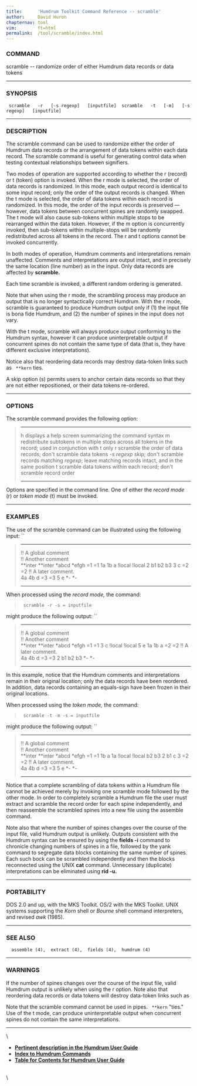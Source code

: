 ```yaml
---
title:		'Humdrum Toolkit Command Reference -- scramble'
author:		David Huron
chapternav:	tool
vim:		ft=html
permalink:	/tool/scramble/index.html
---
```


### COMMAND

<span class="tool">scramble</span> -- randomize order of either Humdrum data records or data
tokens

------------------------------------------------------------------------

### SYNOPSIS

` scramble   -r   [-s regexp]   [inputfile]  scramble   -t   [-m]   [-s regexp]   [inputfile]`

------------------------------------------------------------------------

### DESCRIPTION

The <span class="tool">scramble</span> command can be used to randomize either the order of
Humdrum data records or the arrangement of data tokens within each data
record. The <span class="tool">scramble</span> command is useful for generating control data
when testing contextual relationships between signifiers.

Two modes of operation are supported according to whether the <span class="option">r</span>
(record) or <span class="option">t</span> (token) option is invoked. When the <span class="option">r</span> mode is
selected, the order of data records is randomized. In this mode, each
output record is identical to some input record; only the order of the
output records is changed. When the <span class="option">t</span> mode is selected, the order
of data tokens within each record is randomized. In this mode, the order
of the input records is preserved &mdash; however, data tokens between
concurrent spines are randomly swapped. The <span class="option">t</span> mode will also cause
sub-tokens within multiple stops to be rearranged within the data token.
However, if the <span class="option">m</span> option is concurrently invoked, then sub-tokens
within multiple-stops will be randomly redistributed across all tokens
in the record. The <span class="option">r</span> and <span class="option">t</span> options cannot be invoked
concurrently.

In both modes of operation, Humdrum comments and interpretations remain
unaffected. Comments and interpretations are output intact, and in
precisely the same location (line number) as in the input. Only data
records are affected by **scramble.**

Each time <span class="tool">scramble</span> is invoked, a different random ordering is
generated.

Note that when using the <span class="option">r</span> mode, the scrambling process may produce
an output that is no longer syntactically correct Humdrum. With the
<span class="option">r</span> mode, <span class="tool">scramble</span> is guaranteed to produce Humdrum output only
if (1) the input file is bona fide Humdrum, and (2) the number of spines
in the input does not vary.

With the <span class="option">t</span> mode, <span class="tool">scramble</span> will always produce output conforming
to the Humdrum syntax, however it can produce uninterpretable output if
concurrent spines do not contain the same type of data (that is, they
have different exclusive interpretations).

Notice also that reordering data records may destroy data-token links
such as ` **kern` ties.

A skip option (<span class="option">s</span>) permits users to anchor certain data records so
that they are not either repositioned, or their data tokens re-ordered.

------------------------------------------------------------------------

### OPTIONS

The <span class="tool">scramble</span> command provides the following option:

>   ------------- -----------------------------------------------------------------------
>   <span class="option">h</span>        displays a help screen summarizing the command syntax
>   <span class="option">m</span>        redistribute subtokens in multiple stops across all tokens in the
>                 record; used in conjunction with <span class="option">t</span> only
>   <span class="option">r</span>        scramble the order of data records; don't scramble data tokens
>   -s *regexp*   skip; don't scramble records matching *regexp*;
>                 leave matching records intact, and in the same position
>   <span class="option">t</span>        scramble data tokens within each record; don't scramble record order
>   ------------- -----------------------------------------------------------------------
>
Options are specified in the command line. One of either the *record
mode* (<span class="option">r</span>) or *token mode* (<span class="option">t</span>) must be invoked.

------------------------------------------------------------------------

### EXAMPLES

The use of the <span class="tool">scramble</span> command can be illustrated using the
following input: ``

>   --------------------- -----------
>   !! A global comment   
>   !! Another comment    
>   \*\*inter             \*\*inter
>   \*abcd                \*efgh
>   =1                    =1
>   1a 1b                 a
>   !local                !local
>   2                     b1 b2 b3
>   3                     c
>   =2                    =2
>   !! A later comment.   
>   4a 4b                 d
>   =3                    =3
>   5                     e
>   \*-                   \*-
>   --------------------- -----------
>
When processed using the *record mode,* the command:

> ` scramble -r -s = inputfile`

might produce the following output: ``

>   --------------------- -----------
>   !! A global comment   
>   !! Another comment    
>   \*\*inter             \*\*inter
>   \*abcd                \*efgh
>   =1                    =1
>   3                     c
>   !local                !local
>   5                     e
>   1a 1b                 a
>   =2                    =2
>   !! A later comment.   
>   4a 4b                 d
>   =3                    =3
>   2                     b1 b2 b3
>   \*-                   \*-
>   --------------------- -----------
>
In this example, notice that the Humdrum comments and interpretations
remain in their original location; only the data records have been
reordered. In addition, data records containing an equals-sign have been
frozen in their original locations.

When processed using the *token mode,* the command:

> ` scramble -t -m -s = inputfile`

might produce the following output: ``

>   --------------------- -----------
>   !! A global comment   
>   !! Another comment    
>   \*\*inter             \*\*inter
>   \*abcd                \*efgh
>   =1                    =1
>   1b                    a 1a
>   !local                !local
>   b2                    b3 2 b1
>   c                     3
>   =2                    =2
>   !! A later comment.   
>   4a 4b                 d
>   =3                    =3
>   5                     e
>   \*-                   \*-
>   --------------------- -----------
>
Notice that a complete scrambling of data tokens within a Humdrum file
cannot be achieved merely by invoking one <span class="tool">scramble</span> mode followed by
the other mode. In order to completely scramble a Humdrum file the user
must extract and scramble the record order for each spine independently,
and then reassemble the scrambled spines into a new file using the
<span class="tool">assemble</span> command.

Note also that where the number of spines changes over the course of the
input file, valid Humdrum output is unlikely. Outputs consistent with
the Humdrum syntax can be ensured by using the **fields -i** command to
chronicle changing numbers of spines in a file, followed by the <span class="tool">yank</span>
command to segregate data blocks containing the same number of spines.
Each such bock can be <span class="tool">scramble</span>d independently and then the blocks
reconnected using the UNIX **cat** command. Unnecessary (duplicate)
interpretations can be eliminated using **rid -u.**

------------------------------------------------------------------------

### PORTABILITY

DOS 2.0 and up, with the MKS Toolkit. OS/2 with the MKS Toolkit. UNIX
systems supporting the *Korn* shell or *Bourne* shell command
interpreters, and revised *awk* (1985).

------------------------------------------------------------------------

### SEE ALSO

`  assemble (4),  extract (4),  fields (4),  humdrum (4)`

------------------------------------------------------------------------

### WARNINGS

If the number of spines changes over the course of the input file, valid
Humdrum output is unlikely when using the <span class="option">r</span> option. Note also that
reordering data records or data tokens will destroy data-token links
such as

Note that the <span class="tool">scramble</span> command cannot be used in pipes. ` **kern`
\"ties.\" Use of the <span class="option">t</span> mode, can produce uninterpretable output
when concurrent spines do not contain the same interpretations.

------------------------------------------------------------------------

\

-   [**Pertinent description in the Humdrum User
    Guide**](../guide38.html#Using_the_scramble_Command)
-   [**Index to Humdrum Commands**](../commands.toc.html)
-   [**Table for Contents for Humdrum User Guide**](../guide.toc.html)

\
\
